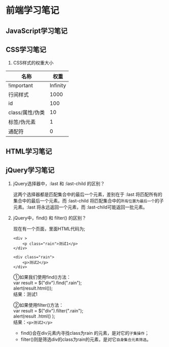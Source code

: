 # 前端学习笔记

## JavaScript学习笔记


## CSS学习笔记

1. CSS样式的权重大小

|名称|权重| 
|---|---| 
|!important|Infinity| 
|行间样式|1000| 
|id|100| 
|class/属性/伪类|10| 
|标签/伪元素|1| 
|通配符|0| 


## HTML学习笔记


## jQuery学习笔记

1. jQuery选择器中，:last 和 :last-child 的区别？

    这两个选择器都是匹配集合中的最后一个元素，差别在于 :last 将匹配所有的集合中的最后一个元素。而 :last-child 将匹配集合中的`所有位置为最后一个`的子元素。:last 将永远返回一个元素，而 :last-child可能返回一批元素。

2. jQuery中，find() 和 filter() 的区别？

    现在有一个页面，里面HTML代码为;
    ```
    <div >
        <p class="rain">测试1</p>
    </div>

    <div class="rain">
        <p>测试2</p>
    </div>
    ```
 
    ①如果我们使用find()方法：  
    var result = $("div").find(".rain");  
    alert(result.html());  
    结果：测试1
 
    ②如果使用filter()方法：  
    var result = $("div").filter(".rain");  
    alert(result .html() );  
    结果：`<p>测试2</p>`

    * find()会在div元素内寻找class为rain 的元素，是对它的`子集操作`；
    * filter()则是筛选div的class为rain的元素，是对它`自身集合元素筛选`。